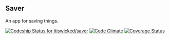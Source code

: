 ## Saver

An app for saving things.

[![Codeship Status for itiswicked/saver](https://codeship.com/projects/73482450-b587-0133-233f-7a55e39a3182/status?branch=master)](https://codeship.com/projects/134105)
[![Code Climate](https://codeclimate.com/github/itiswicked/saver/badges/gpa.svg)](https://codeclimate.com/github/itiswicked/saver)
[![Coverage Status](https://coveralls.io/repos/github/itiswicked/saver/badge.svg?branch=master)](https://coveralls.io/github/itiswicked/saver?branch=master)
